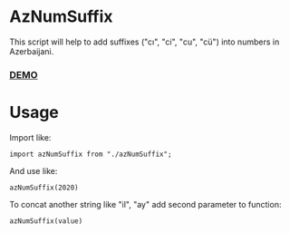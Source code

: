 # AzNumSuffix
 This script will help to add suffixes ("cı", "ci", "cu", "cü") into numbers in Azerbaijani.

 ### [DEMO](https://codesandbox.io/s/thirsty-feynman-4um85?file=/src/azNumSuffix.js)

# Usage
Import like:

`import azNumSuffix from "./azNumSuffix";`

And use like: 

`azNumSuffix(2020)`


To concat another string like "il", "ay" add second parameter to function:

`azNumSuffix(value)`
